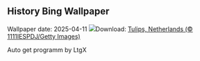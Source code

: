 ## History Bing Wallpaper
Wallpaper date: 2025-04-11
![](https://www.bing.com/th?id=OHR.TulipsWindmill_EN-GB4977266654_UHD.jpg&w=1000)Download: [Tulips, Netherlands (© 1111IESPDJ/Getty Images)](https://www.bing.com/th?id=OHR.TulipsWindmill_EN-GB4977266654_UHD.jpg)

Auto get programm by LtgX
